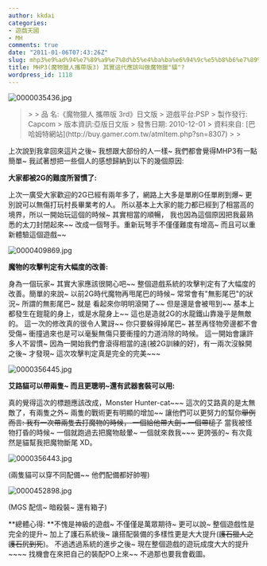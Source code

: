 ```yaml
---
author: kkdai
categories:
- 遊戲天國
- MH
comments: true
date: "2011-01-06T07:43:26Z"
slug: mhp3%e9%ad%94%e7%89%a9%e7%8d%b5%e4%ba%ba%e6%94%9c%e5%b8%b6%e7%89%883-%e5%85%b6%e5%af%a6%e9%80%99%e4%bb%a3%e6%87%89%e8%a9%b2%e5%8f%ab%e5%81%9a%e9%ad%94%e7%89%a9%e7%8d%b5%e8%b2%93
title: MHP3(魔物獵人攜帶版3) 其實這代應該叫做魔物獵"貓"?
wordpress_id: 1118
---
```


![0000035436.jpg](http://farm6.static.flickr.com/5209/5295762893_2293532a3d.jpg)

 

<blockquote>  
>
> 品 名:《魔物獵人 攜帶版 3rd》日文版        
> 遊戲平台:PSP         
> 製作發行: Capcom         
> 版本資訊:亞版日文版         
> 發售日期: 2010-12-01         
> 資料來自: [巴哈姆特網站](http://buy.gamer.com.tw/atmItem.php?sn=8307)
>
> </blockquote>

 

上次說到我拿回來這片之後~ 我想跟大部份的人一樣~ 我們都會覺得MHP3有一點簡單~ 我試著想把一些個人的感想歸納到以下的幾個原因:

 

**大家都被2G的難度所習慣了:**

 

上次一廣受大家歡迎的2G已經有兩年多了，網路上大多是單刷G任單刷到爆~ 更別說可以無傷打玩村長畢業考的人。 所以基本上大家的能力都已經到了相當高的境界，所以一開始玩這個的時候~ 其實相當的順暢， 我也因為這個原因把我最熟悉的太刀封閉起來~~ 改成一個弩手。重新玩弩手不僅僅難度有增高~ 而且可以重新體驗這個遊戲~~

 

![0000409869.jpg](http://farm6.static.flickr.com/5005/5296359418_7372395bbe.jpg)

 

 

**魔物的攻擊判定有大幅度的改善:**

 

身為一個玩家~ 其實大家應該很開心吧~~ 整個遊戲系統的攻擊判定有了大幅度的改善。簡單的來說~ 以前2G時代魔物再甩尾巴的時候~ 常常會有"無影尾巴"的狀況~ 所謂的無影尾巴~ 就是 看起來你明明滾開了~~ 但是還是會被甩到~~ 基本上都發生在鎧龍的身上，或是水龍身上~~ 這也是造就2G的水龍鐵山靠幾乎是無敵的。 這一次的修改真的很令人驚訝~~ 你只要躲得掉尾巴~ 甚至再怪物旁邊都不會受傷~ 衝撞過來也是可以毫髮無傷只要衝撞的力道消除的時候。 這一開始會讓許多人不習慣~ 因為一開始我們會滾得相當的遠(被2G訓練的好)，有一兩次沒躲開之後~ 才發現~ 這次攻擊判定真是完全的完美~~~ 

 

![0000356445.jpg](http://farm6.static.flickr.com/5250/5295763207_54127fb7fb.jpg)

 

**艾路貓可以帶兩隻~ 而且更聰明~還有武器套裝可以用:**

 

真的覺得這次的標題應該改成，Monster Hunter-cat~~~ 這次的艾路真的是太無敵了，有兩隻之外~ 兩隻的戰術更有明顯的增加~~ 讓他們可以更努力的幫你~~舉例而言: 我有一次帶兩隻去打魔物的時候， 一個給他帶大劍~ 一個帶槌子~~ 當我被怪物打昏的時候~ 一個就跑過去把魔物敲暈~ 一個就來救我~~~ 更誇張的~ 有次竟然是貓幫我把魔物斷尾 XD。 

 

![0000356443.jpg](http://farm6.static.flickr.com/5168/5295763001_bdd26dcd26.jpg)

 

(兩隻貓可以穿不同配備~~ 他們配備都好帥喔)

 

 

 

 

![0000452898.jpg](http://farm6.static.flickr.com/5125/5296359982_3bbbda7451.jpg)

 

(MGS 配信~ 暗殺裝~ 還有箱子)

 

 

**總體心得: **不愧是神級的遊戲~ 不僅僅是萬眾期待~ 更可以說~ 整個遊戲性是完全的提升~ 加上了護石系統後~ 讓搭配裝備的多樣性更是大大提升(<strike>護石獵人之護石尻到死</strike>)。 不過透過系統的進步之後~ 現在整個遊戲的遊玩成度大大的提升~~~~ 找機會在來把自己的裝配PO上來~~ 不過那也要我會截圖。
